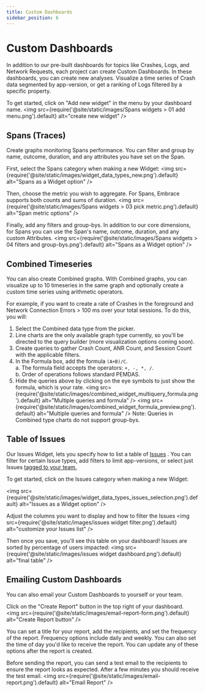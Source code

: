 ```yaml
---
title: Custom Dashboards
sidebar_position: 6
---
```


# Custom Dashboards

In addition to our pre-built dashboards for topics like Crashes, Logs, and Network Requests, each project can create Custom Dashboards.  In these dashboards, you can create new analyses.  Visualize a time series of Crash data segmented by app-version, or get a ranking of Logs filtered by a specific property.

To get started, click on "Add new widget" in the menu by your dashboard name.
<img src={require('@site/static/images/Spans widgets > 01 add menu.png').default} alt="create new widget" />

## Spans (Traces)

Create graphs monitoring Spans performance.  You can filter and group by name, outcome, duration, and any attributes you have set on the Span.

First, select the Spans category when making a new Widget:
<img src={require('@site/static/images/widget_data_types_new.png').default} alt="Spans as a Widget option" />

Then, choose the metric you wish to aggregate.  For Spans, Embrace supports both counts and sums of duration.
<img src={require('@site/static/images/Spans widgets > 03 pick metric.png').default} alt="Span metric options" />


Finally, add any filters and group-bys.  In addition to our core dimensions, for Spans you can use the Span's name, outcome, duration, and any custom Attributes.
<img src={require('@site/static/images/Spans widgets > 04 filters and group-bys.png').default} alt="Spans as a Widget option" />

## Combined Timeseries 

You can also create Combined graphs. With Combined graphs, you can visualize up to 10 timeseries in the same graph and optionally create a custom time series using arithmetic operators.

For example, if you want to create a rate of Crashes in the foreground and Network Connection Errors > 100 ms over your total sessions. To do this, you will:
1. Select the Combined data type from the picker.
2. Line charts are the only available graph type currently, so you'll be directed to the query builder (more visualization options coming soon).
3. Create queries to gather Crash Count, ANR Count, and Session Count with the applicable filters.
4. In the Formula box, add the formula `(A+B)/C`.\
    a. The formula field accepts the operators: `+, -, *, /`.\
    b. Order of operations follows standard PEMDAS.
5. Hide the queries above by clicking on the eye symbols to just show the formula, which is your rate.
<img src={require('@site/static/images/combined_widget_multiquery_formula.png').default} alt="Multiple queries and formula" />
<img src={require('@site/static/images/combined_widget_formula_preview.png').default} alt="Multiple queries and formula" />
Note: Queries in Combined type charts do not support group-bys.

## Table of Issues

Our Issues Widget, lets you specify how to list a table of [Issues](/product/issue-monitoring-and-work-flow) .  You can filter for certain Issue types, add filters to limit app-versions, or select just Issues [tagged to your team.](/product/tagging)

To get started, click on the Issues category when making a new Widget:
<!--<img src={require('@site/static/images/issues in dashboard.png').default} alt="Issues as a Widget option" />-->
<img src={require('@site/static/images/widget_data_types_issues_selection.png').default} alt="Issues as a Widget option" />

Adjust the columns you want to display and how to filter the Issues
<img src={require('@site/static/images/issues widget filter.png').default} alt="customize your Issues list" />

Then once you save, you'll see this table on your dashboard!  Issues are sorted by percentage of users impacted:
<img src={require('@site/static/images/issues widget dashboard.png').default} alt="final table" />

## Emailing Custom Dashboards

You can also email your Custom Dashboards to yourself or your team. 

Click on the "Create Report" button in the top right of your dashboard.  
<img src={require('@site/static/images/email-report-form.png').default} alt="Create Report button" />

You can set a title for your report, add the recipients, and set the frequency of the report. Frequency options include daily and weekly. You can also set the time of day you'd like to receive the report. You can update any of these options after the report is created.

Before sending the report, you can send a test email to the recipients to ensure the report looks as expected. After a few minutes you should receive the test email.
<img src={require('@site/static/images/email-report.png').default} alt="Email Report" />
